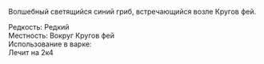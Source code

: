 Волшебный светящийся синий гриб, встречающийся возле Кругов фей.

Редкость: Редкий<br>
Местность: Вокруг Кругов фей<br>
Использование в варке: <br>
Лечит на 2к4<br>

